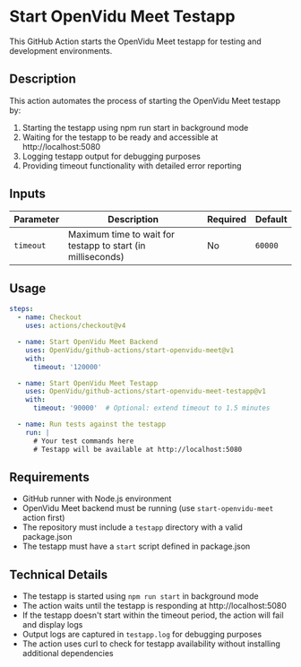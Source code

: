 # Start OpenVidu Meet Testapp

This GitHub Action starts the OpenVidu Meet testapp for testing and development environments.

## Description

This action automates the process of starting the OpenVidu Meet testapp by:

1. Starting the testapp using npm run start in background mode
2. Waiting for the testapp to be ready and accessible at http://localhost:5080
3. Logging testapp output for debugging purposes
4. Providing timeout functionality with detailed error reporting

## Inputs

| Parameter | Description | Required | Default |
|-----------|-------------|----------|---------|
| `timeout` | Maximum time to wait for testapp to start (in milliseconds) | No | `60000` |

## Usage

```yaml
steps:
  - name: Checkout
    uses: actions/checkout@v4

  - name: Start OpenVidu Meet Backend
    uses: OpenVidu/github-actions/start-openvidu-meet@v1
    with:
      timeout: '120000'

  - name: Start OpenVidu Meet Testapp
    uses: OpenVidu/github-actions/start-openvidu-meet-testapp@v1
    with:
      timeout: '90000'  # Optional: extend timeout to 1.5 minutes

  - name: Run tests against the testapp
    run: |
      # Your test commands here
      # Testapp will be available at http://localhost:5080
```

## Requirements

- GitHub runner with Node.js environment
- OpenVidu Meet backend must be running (use `start-openvidu-meet` action first)
- The repository must include a `testapp` directory with a valid package.json
- The testapp must have a `start` script defined in package.json

## Technical Details

- The testapp is started using `npm run start` in background mode
- The action waits until the testapp is responding at http://localhost:5080
- If the testapp doesn't start within the timeout period, the action will fail and display logs
- Output logs are captured in `testapp.log` for debugging purposes
- The action uses curl to check for testapp availability without installing additional dependencies
